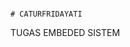                                                                               # CATURFRIDAYATI
TUGAS EMBEDED SISTEM
